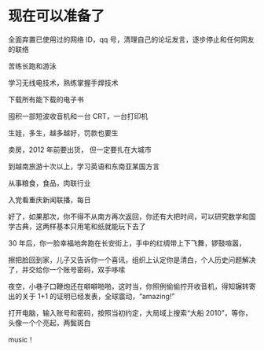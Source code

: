 # 现在可以准备了

全面弃置已使用过的网络 ID，qq 号，清理自己的论坛发言，逐步停止和任何网友的联络

苦练长跑和游泳

学习无线电技术，熟练掌握手焊技术

下载所有能下载的电子书

囤积一部短波收音机和一台 CRT，一台打印机

生娃，多生，越多越好，罚款也要生

卖房，2012 年前要出货， 但一定要扎在大城市

到越南旅游十次以上，学习英语和东南亚某国方言

从事粮食，食品，肉联行业

入党看重庆新闻联播，每日

好了，如果那次，你不得不从南方再次返回，你还有大把时间，可以研究数学和国学古典，这两样基本只用笔和纸就能玩下去了

30 年后，你一脸幸福地奔跑在长安街上，手中的红绸带上下飞舞，锣鼓喧嚣，

擦把脸回到家，儿子又告诉你一个喜讯，组织上认定你是清白，个人历史问题解决了，并交给你一个账号密码，双手哆嗦

夜空，小巷子口鞭炮还在噼噼啪啪，这时当，你照例偷偷拧开收音机，得知辗转寄出的关于 1+1 的证明已经发表，全球震动，“amazing!”

打开电脑，输入账号和密码，按照当初约定，大局域上搜索“大船 2010”，等你，头像一个个亮起，两鬓斑白

music！

